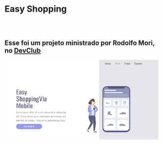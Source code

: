 <h1> Easy Shopping </h1/>
<br>
<br>
<h2>Esse foi um projeto ministrado por Rodolfo Mori,
<br>no <a href="https://www.rodolfomori.com.br/devclub">DevClub<a/></h2>
<img src="https://github.com/FagnerLincoln/Projeto-Easy-Shopping/blob/master/img/Cell%20desktop.png?raw=true"/> 
